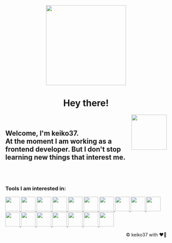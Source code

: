 <div align="center">
  <img class="hello-img" src="https://user-images.githubusercontent.com/81381572/178589832-2be12f38-f837-43e4-9e5a-e0310a791b4a.gif" width="250"/>
</div>

<h1 align="center">Hey there!</h1>
<img class="hello-img" src="https://user-images.githubusercontent.com/81381572/178582103-51f5d585-b7ce-4121-adc5-a03d3e572bba.gif" width="110" align="right"/>
<br />
<h2 class="intro"> 
    Welcome, I'm keiko37.
    <br/>
    At the moment I am working as a frontend developer. But I don't stop learning new things that interest me.
</h2>
<br />
<br />
<div class="tools">
  <h3>Tools I am interested in:</h3>
  <a href="https://developer.mozilla.org/en-US/docs/Web/HTML" target="_blank" rel="noopener">
    <img src="https://user-images.githubusercontent.com/81381572/178577825-2b602d42-d5db-4744-8cff-5fdadc20f950.svg" width="45"/>
  </a>
  <a href="https://developer.mozilla.org/en-US/docs/Web/CSS" target="_blank" rel="noopener">
    <img src="https://user-images.githubusercontent.com/81381572/178577810-ef117068-3644-4fcf-adcb-a5051e67e54e.svg" width="45"></img>
  </a>
  <a href="https://sass-lang.com/" target="_blank" rel="noopener">
    <img src="https://user-images.githubusercontent.com/81381572/178577846-cea9c08b-81ea-4f92-a6cb-325691761fea.svg" width="45"></img>
  </a>
  <a href="https://tailwindcss.com/" target="_blank" rel="noopener">
    <img src="https://user-images.githubusercontent.com/81381572/178577848-8858e488-783f-45c4-84ed-e888a4710fad.svg" width="45"></img>
  </a>
  <a href="https://developer.mozilla.org/en-US/docs/Web/JavaScript" target="_blank" rel="noopener">
    <img src="https://user-images.githubusercontent.com/81381572/178577833-e69ba6a1-b5fe-4bc5-b708-98392ac53834.svg" width="45"></img>
  </a>
  <a href="https://www.typescriptlang.org/" target="_blank" rel="noopener">
    <img src="https://user-images.githubusercontent.com/81381572/178577849-3cb85f3a-0209-4bc6-8177-152ab43e9d1a.svg" width="45"></img>
  </a>
  <a href="https://vuejs.org/" target="_blank" rel="noopener">
    <img src="https://user-images.githubusercontent.com/81381572/178577850-c59e7706-324e-44bc-b16f-3414d637cdb0.svg" width="45"></img>
  </a>
  <a href="https://vuetifyjs.com/" target="_blank" rel="noopener">
    <img src="https://user-images.githubusercontent.com/81381572/178577852-d7897cd3-6e26-4045-bd8c-443c48bcc476.svg" width="45" style="margin-bottom: 3px"></img>
  </a>
  <a href="https://www.electronjs.org/" target="_blank" rel="noopener">
    <img src="https://user-images.githubusercontent.com/81381572/178577817-d6b2bede-2ce4-4ae5-bfa7-8de9b8f98a7a.svg" width="45"></img>
  </a>
  <a href="https://ionicframework.com/" target="_blank" rel="noopener">
    <img src="https://user-images.githubusercontent.com/81381572/178577827-dbf4d62a-f66b-4650-83c7-8886322136a4.svg" width="45"></img>
  </a>
  <a href="https://nodejs.org/" target="_blank" rel="noopener">
    <img src="https://user-images.githubusercontent.com/81381572/178577843-13542740-e055-4fc7-a3cb-fc6cb037ba56.svg" width="45"></img>
  </a>
  <a href="https://deno.land/" target="_blank" rel="noopener">
    <img src="https://user-images.githubusercontent.com/81381572/178577814-5f811c03-d340-4fc8-8dce-7e8449642a45.svg" width="45"></img>
  </a>
  <a href="https://expressjs.com/" target="_blank" rel="noopener">
    <img src="https://user-images.githubusercontent.com/81381572/178577821-e37e1bf0-3aa7-485f-b2bf-33d467516edd.svg" width="45"></img>
  </a>
  <a href="https://nestjs.com/" target="_blank" rel="noopener">
    <img src="https://user-images.githubusercontent.com/81381572/178577842-d029e217-370c-4f1b-9f1f-c9868987c284.svg" width="45"></img>
  </a>
  <a href="https://www.mongodb.com/" target="_blank" rel="noopener">
    <img src="https://user-images.githubusercontent.com/81381572/178577836-7873ba18-2747-4f8a-910b-a65025c32c14.svg" width="45"></img>
  </a>
  <a href="https://www.postgresql.org/" target="_blank" rel="noopener">
    <img src="https://user-images.githubusercontent.com/81381572/178577844-48bef94e-e73d-4c01-af08-30b97d1d8aee.svg" width="45"></img>
  </a>
  <a href="https://jestjs.io" target="_blank" rel="noopener">
    <img src="https://user-images.githubusercontent.com/81381572/178577835-cf30a7c3-d2d3-42ca-a31d-909a2ef0ad5e.svg" width="45"></img>
  </a>
</div>


<p align="right">© keiko37 with ❤️🦕</p>
